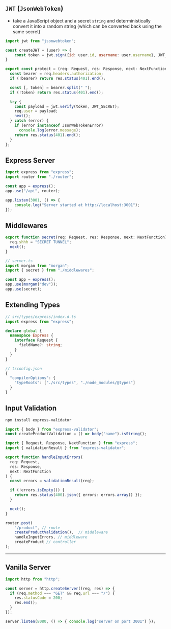 ## `JWT` (`JsonWebToken`)
- take a JavaScript object and a secret `string` and deterministically convert it into a random string (which can be converted back using the same secret)
```javascript
import jwt from "jsonwebtoken";

const createJWT = (user) => {
    const token = jwt.sign({id: user.id, username: user.username}, JWT_SECRET)
}
```

```typescript
export const protect = (req: Request, res: Response, next: NextFunction) => {
  const bearer = req.headers.authorization;
  if (!bearer) return res.status(401).end();

  const [, token] = bearer.split(" ");
  if (!token) return res.status(401).end();

  try {
    const payload = jwt.verify(token, JWT_SECRET);
    req.user = payload;
    next();
  } catch (error) {
    if (error instanceof JsonWebTokenError)
      console.log(error.message);
    return res.status(401).end();
  }
};
```

## Express Server
```javascript
import express from "express";
import router from "./router";

const app = express();
app.use("/api", router);

app.listen(3001, () => {
	console.log("Server started at http://localhost:3001");
});
```

## Middlewares
```typescript
export function secret(req: Request, res: Response, next: NextFunction) {
  req.shhh = "SECRET TUNNEL";
  next();
}
```

```typescript
// server.ts
import morgan from "morgan";
import { secret } from "./middlewares";

const app = express();
app.use(morgan("dev"));
app.use(secret);
```
## Extending Types
```typescript
// src/types/express/index.d.ts
import express from "express";

declare global {
  namespace Express {
    interface Request {
      fieldName?: string;
    }
  }
}
```

```typescript
// tsconfig.json
{
  "compilerOptions": {
    "typeRoots": ["./src/types", "./node_modules/@types"]
  }
}
```

## Input Validation
```bash
npm install express-validator
```

```ts
import { body } from "express-validator";
const createProductValidation = () => body("name").isString();
```

```ts
import { Request, Response, NextFunction } from "express";
import { validationResult } from "express-validator";

export function handleInputErrors(
  req: Request,
  res: Response,
  next: NextFunction
) {
  const errors = validationResult(req);

  if (!errors.isEmpty()) {
    return res.status(400).json({ errors: errors.array() });
  }

  next();
}
```

```ts
router.post(
	"/product", // route
	createProductValidation(),  // middleware
	handleInputErrors, // middleware
	createProduct // controller
);
```

----
## Vanilla Server
```javascript
import http from "http";

const server = http.createServer((req, res) => {
  if (req.method === "GET" && req.url === "/") {
    res.statusCode = 200;
    res.end();
  }
});

server.listen(8080, () => { console.log("server on port 3001") });
```